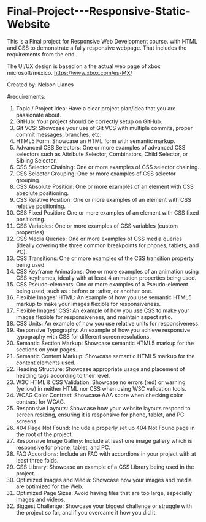 # Final-Project---Responsive-Static-Website

This is a Final project for Responsive Web Development course. with HTML and CSS to demonstrate a fully responsive webpage. That includes the requirements from the end.

The UI/UX design is based on a the actual web page of xbox microsoft/mexico.
https://www.xbox.com/es-MX/

Created by: Nelson Llanes

#requirements:
1. Topic / Project Idea: Have a clear project plan/idea that you are passionate about. 
2. GitHub: Your project should be correctly setup on GitHub.
3. Git VCS: Showcase your use of Git VCS with multiple commits, proper commit messages, branches, etc.
4. HTML5 Form: Showcase an HTML form with semantic markup.
5. Advanced CSS Selectors: One or more examples of advanced CSS selectors such as Attribute Selector, Combinators, Child Selector, or Sibling Selector.
6. CSS Selector Chaining: One or more examples of CSS selector chaining.
7. CSS Selector Grouping: One or more examples of CSS selector grouping.
8. CSS Absolute Position: One or more examples of an element with CSS absolute positioning.
9. CSS Relative Position: One or more examples of an element with CSS relative positioning.
10. CSS Fixed Position: One or more examples of an element with CSS fixed positioning.
11. CSS Variables: One or more examples of CSS variables (custom properties).
12. CSS Media Queries: One or more examples of CSS media queries (ideally covering the three common breakpoints for phones, tablets, and PC).
13. CSS Transitions: One or more examples of the CSS transition property being used.
14. CSS Keyframe Animations: One or more examples of an animation using CSS keyframes, ideally with at least 4 animation properties being used.
15. CSS Pseudo-elements: One or more examples of a Pseudo-element being used, such as ::before or ::after, or another one.
16. Flexible Images' HTML:  An example of how you use semantic HTML5 markup to make your images flexible for responsiveness.
17. Flexible Images' CSS: An example of how you use CSS to make your images flexible for responsiveness, and maintain aspect ratio.
18. CSS Units: An example of how you use relative units for responsiveness.
19. Responsive Typography: An example of how you achieve responsive typography with CSS for different screen resolutions.
20. Semantic Section Markup: Showcase semantic HTML5 markup for the sections on your pages.
21. Semantic Content Markup: Showcase semantic HTML5 markup for the content elements used.
22. Heading Structure: Showcase appropriate usage and placement of heading tags according to their level.
23. W3C HTML & CSS Validation: Showcase no errors (red) or warning (yellow) in neither HTML nor CSS when using W3C validation tools.
24. WCAG Color Contrast: Showcase AAA score when checking color contrast for WCAG.
25. Responsive Layouts: Showcase how your website layouts respond to screen resizing, ensuring it is responsive for phone, tablet, and PC screens.
26. 404 Page Not Found: Include a properly set up 404 Not Found page in the root of the project.
27. Responsive Image Gallery: Include at least one image gallery which is responsive for phone, tablet, and PC.
28. FAQ Accordions: Include an FAQ with accordions in your project with at least three folds.
29. CSS Library: Showcase an example of a CSS Library being used in the project.
30. Optimized Images and Media: Showcase how your images and media are optimized for the Web.
31. Optimized Page Sizes: Avoid having files that are too large, especially images and videos.
32. Biggest Challenge: Showcase your biggest challenge or struggle with the project so far, and if you overcame it how you did it.